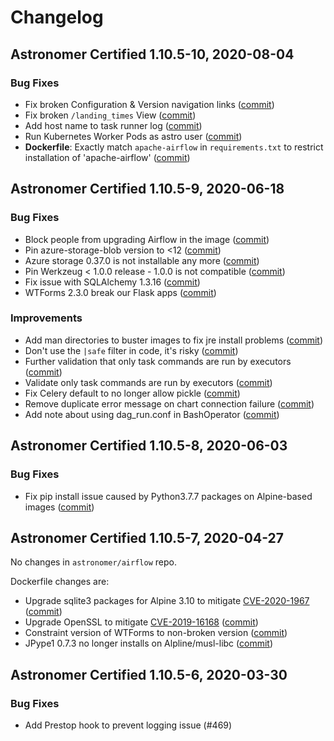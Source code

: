 # Changelog

Astronomer Certified 1.10.5-10, 2020-08-04
----------------------------------------------

### Bug Fixes
- Fix broken Configuration & Version navigation links ([commit](https://github.com/astronomer/airflow/commit/21de28e))
- Fix broken `/landing_times` View ([commit](https://github.com/astronomer/airflow/commit/6567df3))
- Add host name to task runner log ([commit](https://github.com/astronomer/airflow/commit/2696f87))
- Run Kubernetes Worker Pods as astro user ([commit](https://github.com/astronomer/ap-airflow/commit/f6819a4))
- **Dockerfile**: Exactly match `apache-airflow` in `requirements.txt` to restrict installation of 'apache-airflow' ([commit](https://github.com/astronomer/ap-airflow/commit/c2536db))

Astronomer Certified 1.10.5-9, 2020-06-18
--------------------------------------------

### Bug Fixes

- Block people from upgrading Airflow in the image ([commit](https://github.com/astronomer/ap-airflow/commit/bf517ea))
- Pin azure-storage-blob version to <12 ([commit](https://github.com/astronomer/airflow/commit/1794ea0))
- Azure storage 0.37.0 is not installable any more ([commit](https://github.com/astronomer/airflow/commit/cf9be33c))
- Pin Werkzeug < 1.0.0 release - 1.0.0 is not compatible ([commit](https://github.com/astronomer/airflow/commit/8a7549c5ff))
- Fix issue with SQLAlchemy 1.3.16 ([commit](https://github.com/astronomer/airflow/commit/a437cff))
- WTForms 2.3.0 break our Flask apps ([commit](https://github.com/astronomer/airflow/commit/3c74c75))

### Improvements

- Add man directories to buster images to fix jre install problems ([commit](https://github.com/astronomer/ap-airflow/commit/551995e))
- Don't use the `|safe` filter in code, it's risky ([commit](https://github.com/astronomer/airflow/commit/ba48ce8d72))
- Further validation that only task commands are run by executors ([commit](https://github.com/astronomer/airflow/commit/7e31614))
- Validate only task commands are run by executors ([commit](https://github.com/astronomer/airflow/commit/e2bf177))
- Fix Celery default to no longer allow pickle ([commit](https://github.com/astronomer/airflow/commit/8a3076b))
- Remove duplicate error message on chart connection failure ([commit](https://github.com/astronomer/airflow/commit/09c52d9))
- Add note about using dag_run.conf in BashOperator ([commit](https://github.com/astronomer/airflow/commit/17b4f06))

Astronomer Certified 1.10.5-8, 2020-06-03
--------------------------------------------

### Bug Fixes

- Fix pip install issue caused by Python3.7.7 packages on Alpine-based images ([commit](https://github.com/astronomer/ap-airflow/commit/6c400ad))

Astronomer Certified 1.10.5-7, 2020-04-27
--------------------------------------------

No changes in `astronomer/airflow` repo.

Dockerfile changes are:

- Upgrade sqlite3 packages for Alpine 3.10 to mitigate [CVE-2020-1967](https://cve.mitre.org/cgi-bin/cvename.cgi?name=2020-1967) ([commit](https://github.com/astronomer/ap-airflow/commit/2f29d493259cddd487bcc306b829a4ec4a74f35e))
- Upgrade OpenSSL to mitigate [CVE-2019-16168](https://cve.mitre.org/cgi-bin/cvename.cgi?name=2019-16168) ([commit](https://github.com/astronomer/ap-airflow/commit/6de11c2c87e78b7a3171d8fb222c7278fcb673c9))
- Constraint version of WTForms to non-broken version ([commit](https://github.com/astronomer/ap-airflow/commit/3cd34236f8a7214434dc313af525160133520bcb))
- JPype1 0.7.3 no longer installs on Alpline/musl-libc ([commit](https://github.com/astronomer/ap-airflow/commit/44164ba40cd1878cabeec5edc32fe0a7bb7a8e0d))


Astronomer Certified 1.10.5-6, 2020-03-30
-----------------------------------------------

### Bug Fixes

- Add Prestop hook to prevent logging issue (#469)
